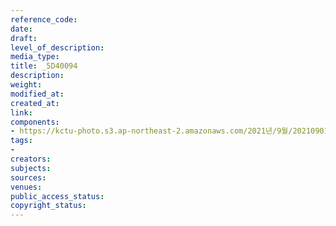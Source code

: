 ```yaml
---
reference_code: 
date: 
draft: 
level_of_description: 
media_type: 
title: _5D40094
description: 
weight: 
modified_at: 
created_at: 
link: 
components:
- https://kctu-photo.s3.ap-northeast-2.amazonaws.com/2021년/9월/20210901_진보당+김재연+상임대표,+공동대표단+민주노총+방문/_5D40094.jpg
tags:
- 
creators: 
subjects: 
sources: 
venues: 
public_access_status: 
copyright_status: 
---
```

